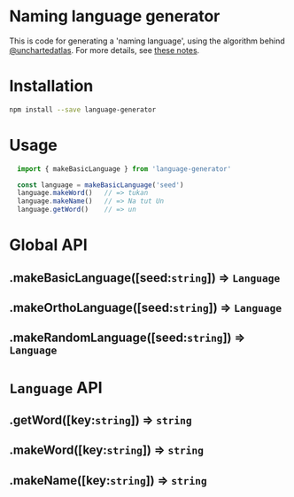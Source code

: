 # Naming language generator

This is code for generating a 'naming language', using the algorithm behind [@unchartedatlas][uncharted]. For more details, see [these notes][notes].

[uncharted]: https://twitter.com/unchartedatlas
[notes]: http://mewo2.com/notes/naming-language/

# Installation

```bash
npm install --save language-generator
```

# Usage

```javascript
  import { makeBasicLanguage } from 'language-generator'

  const language = makeBasicLanguage('seed')
  language.makeWord()   // => tukan
  language.makeName()   // => Na tut Un
  language.getWord()    // => un
```

# Global API

## .makeBasicLanguage([seed:`string`]) => `Language`
## .makeOrthoLanguage([seed:`string`]) => `Language`
## .makeRandomLanguage([seed:`string`]) => `Language`

# `Language` API
## .getWord([key:`string`]) => `string`
## .makeWord([key:`string`]) => `string`
## .makeName([key:`string`]) => `string`
